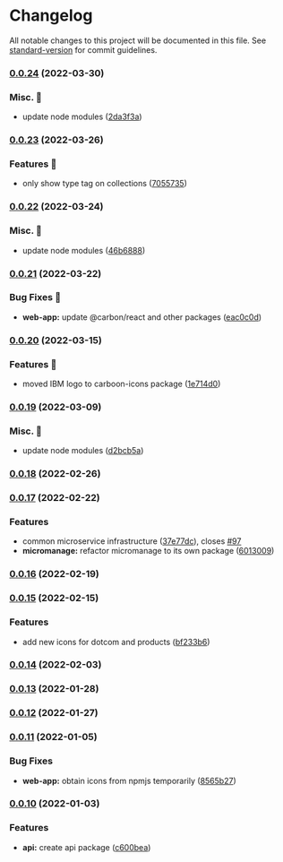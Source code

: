 # Changelog

All notable changes to this project will be documented in this file. See [standard-version](https://github.com/conventional-changelog/standard-version) for commit guidelines.

### [0.0.24](https://github.com/carbon-design-system/carbon-platform/compare/@carbon-platform/icons@0.0.23...@carbon-platform/icons@0.0.24) (2022-03-30)


### Misc. 🔮

* update node modules ([2da3f3a](https://github.com/carbon-design-system/carbon-platform/commit/2da3f3acd0b4513ba2e29b43151587e70219bcb8))

### [0.0.23](https://github.com/carbon-design-system/carbon-platform/compare/@carbon-platform/icons@0.0.22...@carbon-platform/icons@0.0.23) (2022-03-26)


### Features 🌟

* only show type tag on collections ([7055735](https://github.com/carbon-design-system/carbon-platform/commit/7055735a5fee680f9f898fe8cd66cc29cd3065e2))

### [0.0.22](https://github.com/carbon-design-system/carbon-platform/compare/@carbon-platform/icons@0.0.21...@carbon-platform/icons@0.0.22) (2022-03-24)


### Misc. 🔮

* update node modules ([46b6888](https://github.com/carbon-design-system/carbon-platform/commit/46b6888d984dffa11374b1564aef54e9ab3d1d3e))

### [0.0.21](https://github.com/carbon-design-system/carbon-platform/compare/@carbon-platform/icons@0.0.20...@carbon-platform/icons@0.0.21) (2022-03-22)


### Bug Fixes 🐛

* **web-app:** update @carbon/react and other packages ([eac0c0d](https://github.com/carbon-design-system/carbon-platform/commit/eac0c0d397209bee13b8818055e2f9a075922253))

### [0.0.20](https://github.com/carbon-design-system/carbon-platform/compare/@carbon-platform/icons@0.0.19...@carbon-platform/icons@0.0.20) (2022-03-15)


### Features 🌟

* moved IBM logo to carboon-icons package ([1e714d0](https://github.com/carbon-design-system/carbon-platform/commit/1e714d012d21ce70eb202e5de87b3912e161bdf6))

### [0.0.19](https://github.com/carbon-design-system/carbon-platform/compare/@carbon-platform/icons@0.0.18...@carbon-platform/icons@0.0.19) (2022-03-09)


### Misc. 🔮

* update node modules ([d2bcb5a](https://github.com/carbon-design-system/carbon-platform/commit/d2bcb5adf89a8e90e03daa2b8d4f00343343d0b6))

### [0.0.18](https://github.com/carbon-design-system/carbon-platform/compare/@carbon-platform/icons@0.0.17...@carbon-platform/icons@0.0.18) (2022-02-26)

### [0.0.17](https://github.com/carbon-design-system/carbon-platform/compare/@carbon-platform/icons@0.0.16...@carbon-platform/icons@0.0.17) (2022-02-22)


### Features

* common microservice infrastructure ([37e77dc](https://github.com/carbon-design-system/carbon-platform/commit/37e77dcf7b4551d54c426339115d3d9b4a2a2f8b)), closes [#97](https://github.com/carbon-design-system/carbon-platform/issues/97)
* **micromanage:** refactor micromanage to its own package ([6013009](https://github.com/carbon-design-system/carbon-platform/commit/6013009b041a8ea296d788f772da53f6c8d32655))

### [0.0.16](https://github.com/carbon-design-system/carbon-platform/compare/@carbon-platform/icons@0.0.15...@carbon-platform/icons@0.0.16) (2022-02-19)

### [0.0.15](https://github.com/carbon-design-system/carbon-platform/compare/@carbon-platform/icons@0.0.14...@carbon-platform/icons@0.0.15) (2022-02-15)


### Features

* add new icons for dotcom and products ([bf233b6](https://github.com/carbon-design-system/carbon-platform/commit/bf233b69da309f7b8470caf598cbebc35ce02b51))

### [0.0.14](https://github.com/carbon-design-system/carbon-platform/compare/@carbon-platform/icons@0.0.13...@carbon-platform/icons@0.0.14) (2022-02-03)

### [0.0.13](https://github.com/carbon-design-system/carbon-platform/compare/@carbon-platform/icons@0.0.12...@carbon-platform/icons@0.0.13) (2022-01-28)

### [0.0.12](https://github.com/carbon-design-system/carbon-platform/compare/@carbon-platform/icons@0.0.11...@carbon-platform/icons@0.0.12) (2022-01-27)

### [0.0.11](https://github.com/carbon-design-system/carbon-platform/compare/@carbon-platform/icons@0.0.10...@carbon-platform/icons@0.0.11) (2022-01-05)


### Bug Fixes

* **web-app:** obtain icons from npmjs temporarily ([8565b27](https://github.com/carbon-design-system/carbon-platform/commit/8565b27d3813cef355fcd9f5c7944bcce4a70ddb))

### [0.0.10](https://github.com/carbon-design-system/carbon-platform/compare/@carbon-platform/icons@0.0.9...@carbon-platform/icons@0.0.10) (2022-01-03)


### Features

* **api:** create api package ([c600bea](https://github.com/carbon-design-system/carbon-platform/commit/c600bea03431c537cec70a5353d650f099e990fb))

